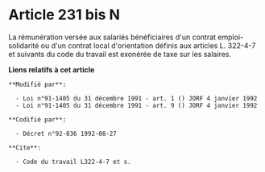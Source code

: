 # Article 231 bis N

La rémunération versée aux salariés bénéficiaires d'un contrat emploi-solidarité ou d'un contrat local d'orientation définis
aux articles L. 322-4-7 et suivants du code du travail est exonérée de taxe sur les salaires.

**Liens relatifs à cet article**

	**Modifié par**:

	  - Loi n°91-1405 du 31 décembre 1991 - art. 1 () JORF 4 janvier 1992
	  - Loi n°91-1405 du 31 décembre 1991 - art. 9 () JORF 4 janvier 1992

	**Codifié par**:

	  - Décret n°92-836 1992-08-27

	**Cite**:

	  - Code du travail L322-4-7 et s.
